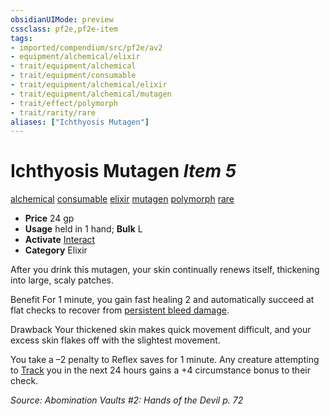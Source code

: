 ```yaml
---
obsidianUIMode: preview
cssclass: pf2e,pf2e-item
tags:
- imported/compendium/src/pf2e/av2
- equipment/alchemical/elixir
- trait/equipment/alchemical
- trait/equipment/consumable
- trait/equipment/alchemical/elixir
- trait/equipment/alchemical/mutagen
- trait/effect/polymorph
- trait/rarity/rare
aliases: ["Ichthyosis Mutagen"]
---
```

# Ichthyosis Mutagen *Item 5*  
[alchemical](alchemical.md)  [consumable](consumable.md)  [elixir](elixir.md)  [mutagen](mutagen.md)  [polymorph](polymorph.md)  [rare](rare.md)  

- **Price** 24 gp
- **Usage** held in 1 hand; **Bulk** L
- **Activate** [Interact](interact.md)
- **Category** Elixir

After you drink this mutagen, your skin continually renews itself, thickening into large, scaly patches.

Benefit For 1 minute, you gain fast healing 2 and automatically succeed at flat checks to recover from [persistent bleed damage](conditions.md#Persistent%20Damage).

Drawback Your thickened skin makes quick movement difficult, and your excess skin flakes off with the slightest movement.

You take a –2 penalty to Reflex saves for 1 minute. Any creature attempting to [Track](track.md) you in the next 24 hours gains a +4 circumstance bonus to their check.

*Source: Abomination Vaults #2: Hands of the Devil p. 72*